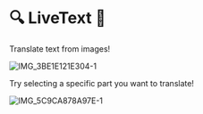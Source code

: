 # 🔍 LiveText 📝
Translate text from images!

![IMG_3BE1E121E304-1](https://user-images.githubusercontent.com/71805570/204058166-a01eeb75-087a-484b-a9d3-57322b515b82.jpeg)

Try selecting a specific part you want to translate!

![IMG_5C9CA878A97E-1](https://user-images.githubusercontent.com/71805570/204059257-9bb8b50e-6b85-4349-8b20-b4fccca7e993.jpeg)



